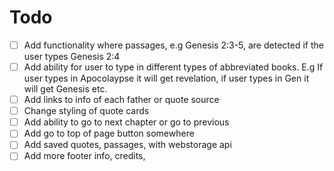 # Todo
- [ ] Add functionality where passages, e.g Genesis 2:3-5, are detected if the user types Genesis 2:4 
- [ ] Add ability for user to type in different types of abbreviated books. E.g If user types in Apocolaypse it will get revelation, if user types in Gen it will get Genesis etc. 
- [ ] Add links to info of each father or quote source 
- [ ] Change styling of quote cards 
- [ ] Add ability to go to next chapter or go to previous 
- [ ] Add go to top of page button somewhere 
- [ ] Add saved quotes, passages, with webstorage api 
- [ ] Add more footer info, credits, 
